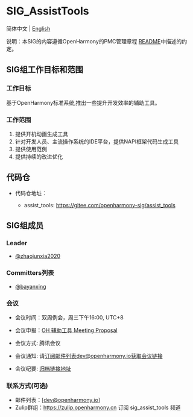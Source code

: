 # SIG_AssistTools
简体中文 | [English](./sig_assist_tools.md)

说明：本SIG的内容遵循OpenHarmony的PMC管理章程 [README](/zh/pmc.md)中描述的约定。

## SIG组工作目标和范围

### 工作目标
基于OpenHarmony标准系统,推出一些提升开发效率的辅助工具。

### 工作范围
1. 提供开机动画生成工具
2. 针对开发人员、主流操作系统的IDE平台，提供NAPI框架代码生成工具
3. 提供使用范例
4. 提供持续的改进优化

## 代码仓
- 代码仓地址：

    - assist_tools: https://gitee.com/openharmony-sig/assist_tools

## SIG组成员

### Leader
- [@zhaojunxia2020](https://gitee.com/zhaojunxia2020)

### Committers列表
- [@bayanxing](https://gitee.com/bayanxing)


### 会议
 - 会议时间：双周例会，周三下午16:00, UTC+8

 - 会议申报：[OH 辅助工具 Meeting Proposal](https://shimo.im/sheets/ppCXWxYr68k3JPk9/MODOC)
 - 会议方式:   腾讯会议
 - 会议通知:   请[订阅](https://lists.openatom.io/postorius/lists/dev.openharmony.io/)邮件列表dev@openharmony.io获取会议链接
 - 会议纪要:   [归档链接地址](https://gitee.com/openharmony-sig/sig-content/tree/master/assist_tools/meetings)

### 联系方式(可选)

- 邮件列表：[dev@openharmony.io]
- Zulip群组：https://zulip.openharmony.cn 订阅 sig_assist_tools 频道

